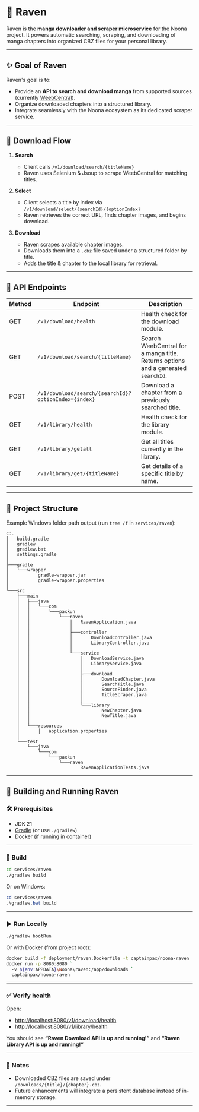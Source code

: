 # 🦉 Raven

Raven is the **manga downloader and scraper microservice** for the Noona project. It powers automatic searching, scraping, and downloading of manga chapters into organized CBZ files for your personal library.

---

## ✨ **Goal of Raven**

Raven's goal is to:

* Provide an **API to search and download manga** from supported sources (currently [WeebCentral](https://weebcentral.com)).
* Organize downloaded chapters into a structured library.
* Integrate seamlessly with the Noona ecosystem as its dedicated scraper service.

---

## 🔄 **Download Flow**

1. **Search**

    * Client calls `/v1/download/search/{titleName}`
    * Raven uses Selenium & Jsoup to scrape WeebCentral for matching titles.

2. **Select**

    * Client selects a title by index via `/v1/download/select/{searchId}/{optionIndex}`
    * Raven retrieves the correct URL, finds chapter images, and begins download.

3. **Download**

    * Raven scrapes available chapter images.
    * Downloads them into a `.cbz` file saved under a structured folder by title.
    * Adds the title & chapter to the local library for retrieval.

---

## 🔗 **API Endpoints**

| Method | Endpoint                                             | Description                                                                       |
| ------ | ---------------------------------------------------- | --------------------------------------------------------------------------------- |
| GET    | `/v1/download/health`                                | Health check for the download module.                                             |
| GET    | `/v1/download/search/{titleName}`                    | Search WeebCentral for a manga title. Returns options and a generated `searchId`. |
| POST   | `/v1/download/search/{searchId}?optionIndex={index}` | Download a chapter from a previously searched title.                              |
| GET    | `/v1/library/health`                                 | Health check for the library module.                                              |
| GET    | `/v1/library/getall`                                 | Get all titles currently in the library.                                          |
| GET    | `/v1/library/get/{titleName}`                        | Get details of a specific title by name.                                          |

---

## 📁 **Project Structure**

Example Windows folder path output (run `tree /f` in `services/raven`):

```
C:.
│   build.gradle
│   gradlew
│   gradlew.bat
│   settings.gradle
│
├───gradle
│   └───wrapper
│           gradle-wrapper.jar
│           gradle-wrapper.properties
│
└───src
    ├───main
    │   ├───java
    │   │   └───com
    │   │       └───paxkun
    │   │           └───raven
    │   │               │   RavenApplication.java
    │   │               │
    │   │               ├───controller
    │   │               │       DownloadController.java
    │   │               │       LibraryController.java
    │   │               │
    │   │               └───service
    │   │                   │   DownloadService.java
    │   │                   │   LibraryService.java
    │   │                   │
    │   │                   ├───download
    │   │                   │       DownloadChapter.java
    │   │                   │       SearchTitle.java
    │   │                   │       SourceFinder.java
    │   │                   │       TitleScraper.java
    │   │                   │
    │   │                   └───library
    │   │                           NewChapter.java
    │   │                           NewTitle.java
    │   │
    │   └───resources
    │       │   application.properties
    │
    └───test
        └───java
            └───com
                └───paxkun
                    └───raven
                            RavenApplicationTests.java
```

---

## 🚀 **Building and Running Raven**

### **🛠️ Prerequisites**

* JDK 21
* [Gradle](https://gradle.org/) (or use `./gradlew`)
* Docker (if running in container)

---

### **🔧 Build**

```bash
cd services/raven
./gradlew build
```

Or on Windows:

```powershell
cd services\raven
.\gradlew.bat build
```

---

### **▶️ Run Locally**

```bash
./gradlew bootRun
```

Or with Docker (from project root):

```bash
docker build -f deployment/raven.Dockerfile -t captainpax/noona-raven .
docker run -p 8080:8080 `
  -v ${env:APPDATA}\Noona\raven:/app/downloads `
  captainpax/noona-raven
```

---

### ✅ **Verify health**

Open:

* [http://localhost:8080/v1/download/health](http://localhost:8080/v1/download/health)
* [http://localhost:8080/v1/library/health](http://localhost:8080/v1/library/health)

You should see **“Raven Download API is up and running!”** and **“Raven Library API is up and running!”**

---

### 📝 **Notes**

* Downloaded CBZ files are saved under `/downloads/{title}/{chapter}.cbz`.
* Future enhancements will integrate a persistent database instead of in-memory storage.

---


